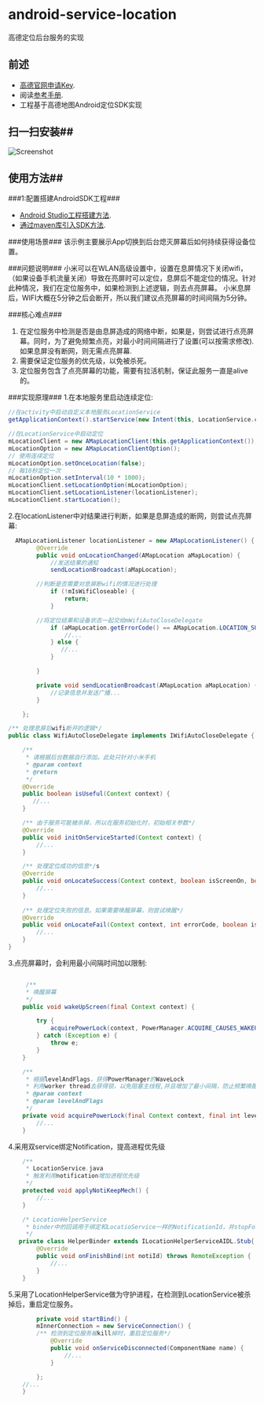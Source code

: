 
# android-service-location
高德定位后台服务的实现

## 前述 ##
- [高德官网申请Key](http://lbs.amap.com/dev/#/).
- 阅读[参考手册](http://a.amap.com/lbs/static/unzip/Android_Map_Doc/index.html).
- 工程基于高德地图Android定位SDK实现

## 扫一扫安装##
![Screenshot]( https://raw.githubusercontent.com/amap-demo/android-service-location/master/LocationServiceDemo/apk/1477653836.png)  

## 使用方法##
###1:配置搭建AndroidSDK工程###
- [Android Studio工程搭建方法](http://lbs.amap.com/api/android-sdk/guide/creat-project/android-studio-creat-project/#add-jars).
- [通过maven库引入SDK方法](http://lbsbbs.amap.com/forum.php?mod=viewthread&tid=18786).

###使用场景###
该示例主要展示App切换到后台熄灭屏幕后如何持续获得设备位置。

###问题说明###
小米可以在WLAN高级设置中，设置在息屏情况下关闭wifi，（如果设备手机流量关闭）导致在亮屏时可以定位，息屏后不能定位的情况。针对此种情况，我们在定位服务中，如果检测到上述逻辑，则去点亮屏幕。
小米息屏后，WIFI大概在5分钟之后会断开，所以我们建议点亮屏幕的时间间隔为5分钟。

###核心难点###
1. 在定位服务中检测是否是由息屏造成的网络中断，如果是，则尝试进行点亮屏幕。同时，为了避免频繁点亮，对最小时间间隔进行了设置(可以按需求修改).
如果息屏没有断网，则无需点亮屏幕.
2. 需要保证定位服务的优先级，以免被杀死。
3. 定位服务包含了点亮屏幕的功能，需要有拉活机制，保证此服务一直是alive的。

###实现原理###
1.在本地服务里启动连续定位:
```java
//在activity中启动自定义本地服务LocationService
getApplicationContext().startService(new Intent(this, LocationService.class));

//在LocationService中启动定位
mLocationClient = new AMapLocationClient(this.getApplicationContext());
mLocationOption = new AMapLocationClientOption();
// 使用连续定位
mLocationOption.setOnceLocation(false);
// 每10秒定位一次
mLocationOption.setInterval(10 * 1000);
mLocationClient.setLocationOption(mLocationOption);
mLocationClient.setLocationListener(locationListener);
mLocationClient.startLocation();
```
2.在locationListener中对结果进行判断，如果是息屏造成的断网，则尝试点亮屏幕:
```java
  AMapLocationListener locationListener = new AMapLocationListener() {
        @Override
        public void onLocationChanged(AMapLocation aMapLocation) {
            //发送结果的通知
            sendLocationBroadcast(aMapLocation);

	    //判断是否需要对息屏断wifi的情况进行处理
            if (!mIsWifiCloseable) {
                return;
            }

	    //将定位结果和设备状态一起交给mWifiAutoCloseDelegate
            if (aMapLocation.getErrorCode() == AMapLocation.LOCATION_SUCCESS) {
                //...
            } else {
               //...
            }

        }

        private void sendLocationBroadcast(AMapLocation aMapLocation) {
            //记录信息并发送广播...
        }

    };

/** 处理息屏后wifi断开的逻辑*/
public class WifiAutoCloseDelegate implements IWifiAutoCloseDelegate {

    /**
     * 请根据后台数据自行添加。此处只针对小米手机
     * @param context
     * @return
     */
    @Override
    public boolean isUseful(Context context) {
       //...
    }

    /** 由于服务可能被杀掉，所以在服务初始化时，初始相关参数*/
    @Override
    public void initOnServiceStarted(Context context) {
        //...
    }

    /** 处理定位成功的信息*/s
    @Override
    public void onLocateSuccess(Context context, boolean isScreenOn, boolean isMobileable) {
        //...
    }
	
    /** 处理定位失败的信息。如果需要唤醒屏幕，则尝试唤醒*/
    @Override
    public void onLocateFail(Context context, int errorCode, boolean isScreenOn, boolean isWifiable) {
        //...
    }
}
```

3.点亮屏幕时，会利用最小间隔时间加以限制:
```java

     /**
     * 唤醒屏幕
     */
    public void wakeUpScreen(final Context context) {

        try {
            acquirePowerLock(context, PowerManager.ACQUIRE_CAUSES_WAKEUP | PowerManager.SCREEN_DIM_WAKE_LOCK);
        } catch (Exception e) {
            throw e;
        }
    }

    /**
     * 根据levelAndFlags，获得PowerManager的WaveLock
     * 利用worker thread去获得锁，以免阻塞主线程,并且增加了最小间隔，防止频繁唤醒
     * @param context
     * @param levelAndFlags
     */
    private void acquirePowerLock(final Context context, final int levelAndFlags) {
        //...
    }
```

4.采用双service绑定Notification，提高进程优先级
```java
    /**
     * LocationService.java
     * 触发利用notification增加进程优先级
     */
    protected void applyNotiKeepMech() {
        //...
    }

    /* LocationHelperService
     * binder中的回调用于绑定和LocatioService一样的NotificationId，并stopForeground使通知隐藏
     */
   private class HelperBinder extends ILocationHelperServiceAIDL.Stub{
        @Override
        public void onFinishBind(int notiId) throws RemoteException {
            //...
        }
    }

```

5.采用了LocationHelperService做为守护进程，在检测到LocationService被杀掉后，重启定位服务。
```java
        private void startBind() {
        mInnerConnection = new ServiceConnection() {
	    /** 检测到定位服务被kill掉时，重启定位服务*/
            @Override
            public void onServiceDisconnected(ComponentName name) {
                //...
            }

        };
	//...
    }
```

